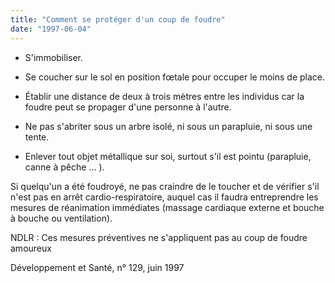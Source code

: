 ```yaml
---
title: "Comment se protéger d'un coup de foudre"
date: "1997-06-04"
---
```


- S'immobiliser.

- Se coucher sur le sol en position fœtale pour occuper le moins de place.

- Établir une distance de deux à trois mètres entre les individus car la foudre peut se propager d'une personne à l'autre.

- Ne pas s'abriter sous un arbre isolé, ni sous un parapluie, ni sous une tente.

- Enlever tout objet métallique sur soi, surtout s'il est pointu (parapluie, canne à pêche ... ).

Si quelqu'un a été foudroyé, ne pas craindre de le toucher et de vérifier s'il n'est pas en arrêt cardio-respiratoire, auquel cas il faudra entreprendre les mesures de réanimation immédiates (massage cardiaque externe et bouche à bouche ou ventilation).

NDLR : Ces mesures préventives ne s'appliquent pas au coup de foudre amoureux

Développement et Santé, n° 129, juin 1997